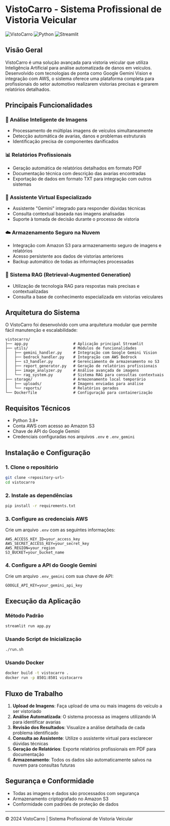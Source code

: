 # VistoCarro - Sistema Profissional de Vistoria Veicular

![VistoCarro](https://img.shields.io/badge/VistoCarro-1.0.0-blue)
![Python](https://img.shields.io/badge/Python-3.8+-green)
![Streamlit](https://img.shields.io/badge/Streamlit-1.0.0-red)

## Visão Geral

VistoCarro é uma solução avançada para vistoria veicular que utiliza Inteligência Artificial para análise automatizada de danos em veículos. Desenvolvido com tecnologias de ponta como Google Gemini Vision e integração com AWS, o sistema oferece uma plataforma completa para profissionais do setor automotivo realizarem vistorias precisas e gerarem relatórios detalhados.

## Principais Funcionalidades

### 📸 Análise Inteligente de Imagens
- Processamento de múltiplas imagens de veículos simultaneamente
- Detecção automática de avarias, danos e problemas estruturais
- Identificação precisa de componentes danificados

### 📊 Relatórios Profissionais
- Geração automática de relatórios detalhados em formato PDF
- Documentação técnica com descrição das avarias encontradas
- Exportação de dados em formato TXT para integração com outros sistemas

### 💬 Assistente Virtual Especializado
- Assistente "Gemini" integrado para responder dúvidas técnicas
- Consulta contextual baseada nas imagens analisadas
- Suporte à tomada de decisão durante o processo de vistoria

### ☁️ Armazenamento Seguro na Nuvem
- Integração com Amazon S3 para armazenamento seguro de imagens e relatórios
- Acesso persistente aos dados de vistorias anteriores
- Backup automático de todas as informações processadas

### 🔄 Sistema RAG (Retrieval-Augmented Generation)
- Utilização de tecnologia RAG para respostas mais precisas e contextualizadas
- Consulta a base de conhecimento especializada em vistorias veiculares

## Arquitetura do Sistema

O VistoCarro foi desenvolvido com uma arquitetura modular que permite fácil manutenção e escalabilidade:

```
vistocarro/
├── app.py                    # Aplicação principal Streamlit
├── utils/                    # Módulos de funcionalidades
│   ├── gemini_handler.py     # Integração com Google Gemini Vision
│   ├── bedrock_handler.py    # Integração com AWS Bedrock
│   ├── s3_handler.py         # Gerenciamento de armazenamento no S3
│   ├── report_generator.py   # Geração de relatórios profissionais
│   ├── image_analyzer.py     # Análise avançada de imagens
│   └── rag_system.py         # Sistema RAG para consultas contextuais
├── storage/                  # Armazenamento local temporário
│   ├── uploads/              # Imagens enviadas para análise
│   └── reports/              # Relatórios gerados
└── Dockerfile                # Configuração para containerização
```

## Requisitos Técnicos

- Python 3.8+
- Conta AWS com acesso ao Amazon S3
- Chave de API do Google Gemini
- Credenciais configuradas nos arquivos `.env` e `.env_gemini`

## Instalação e Configuração

### 1. Clone o repositório
```bash
git clone <repository-url>
cd vistocarro
```

### 2. Instale as dependências
```bash
pip install -r requirements.txt
```

### 3. Configure as credenciais AWS
Crie um arquivo `.env` com as seguintes informações:
```
AWS_ACCESS_KEY_ID=your_access_key
AWS_SECRET_ACCESS_KEY=your_secret_key
AWS_REGION=your_region
S3_BUCKET=your_bucket_name
```

### 4. Configure a API do Google Gemini
Crie um arquivo `.env_gemini` com sua chave de API:
```
GOOGLE_API_KEY=your_gemini_api_key
```

## Execução da Aplicação

### Método Padrão
```bash
streamlit run app.py
```

### Usando Script de Inicialização
```bash
./run.sh
```

### Usando Docker
```bash
docker build -t vistocarro .
docker run -p 8501:8501 vistocarro
```

## Fluxo de Trabalho

1. **Upload de Imagens**: Faça upload de uma ou mais imagens do veículo a ser vistoriado
2. **Análise Automatizada**: O sistema processa as imagens utilizando IA para identificar avarias
3. **Revisão dos Resultados**: Visualize a análise detalhada de cada problema identificado
4. **Consulta ao Assistente**: Utilize o assistente virtual para esclarecer dúvidas técnicas
5. **Geração de Relatórios**: Exporte relatórios profissionais em PDF para documentação
6. **Armazenamento**: Todos os dados são automaticamente salvos na nuvem para consultas futuras

## Segurança e Conformidade

- Todas as imagens e dados são processados com segurança
- Armazenamento criptografado no Amazon S3
- Conformidade com padrões de proteção de dados

---

© 2024 VistoCarro | Sistema Profissional de Vistoria Veicular